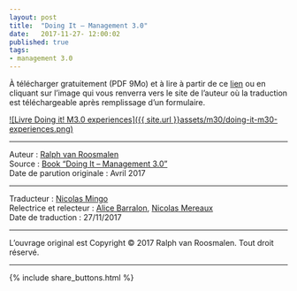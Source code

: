 ```yaml
---
layout: post
title:  "Doing It – Management 3.0"
date:   2017-11-27- 12:00:02
published: true
tags: 
- management 3.0
---
```


À télécharger gratuitement (PDF 9Mo) et à lire à partir de ce [lien](https://agilestrides.com/doing-it-management-3-0/) ou en cliquant sur l’image qui vous renverra vers le site de l’auteur où la traduction est téléchargeable après remplissage d’un formulaire.

[![Livre Doing it! M3.0 experiences]({{ site.url }}assets/m30/doing-it-m30-experiences.png)](https://agilestrides.com/doing-it-management-3-0/)


---
Auteur : [Ralph van Roosmalen](https://agilestrides.com/about/ralph-van-roosmalen/)  
Source : [Book “Doing It – Management 3.0”](https://agilestrides.com/doing-it-management-3-0/)  
Date de parution originale : Avril 2017  

---
Traducteur : [Nicolas Mingo](http://www.les-traducteurs-agiles.org/traducteurs/)  
Relectrice et relecteur : [Alice Barralon](https://twitter.com/a_barralon), [Nicolas Mereaux](http://www.les-traducteurs-agiles.org/traducteurs/)  
Date de traduction : 27/11/2017  

---

L’ouvrage original est Copyright   ©   2017   Ralph   van   Roosmalen.   Tout   droit   réservé.

---

{% include share_buttons.html %}




